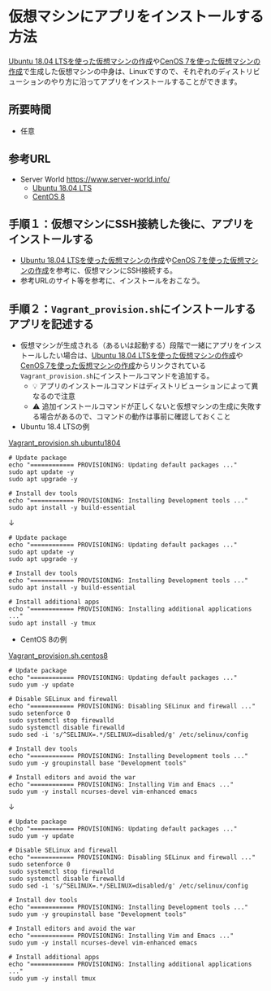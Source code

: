 # 仮想マシンにアプリをインストールする方法

[Ubuntu 18.04 LTSを使った仮想マシンの作成](vm-ubuntu1804.md)や[CenOS 7を使った仮想マシンの作成](vm-centos8.md)で生成した仮想マシンの中身は、Linuxですので、それぞれのディストリビューションのやり方に沿ってアプリをインストールすることができます。

## 所要時間

- 任意

## 参考URL

- Server World https://www.server-world.info/
  - [Ubuntu 18.04 LTS](https://www.server-world.info/query?os=Ubuntu_18.04)
  - [CentOS 8](https://www.server-world.info/query?os=CentOS_8)
  
## 手順１：仮想マシンにSSH接続した後に、アプリをインストールする

- [Ubuntu 18.04 LTSを使った仮想マシンの作成](vm-ubuntu1804.md)や[CenOS 7を使った仮想マシンの作成](vm-centos8.md)を参考に、仮想マシンにSSH接続する。
- 参考URLのサイト等を参考に、インストールをおこなう。

## 手順２：`Vagrant_provision.sh`にインストールするアプリを記述する

- 仮想マシンが生成される（あるいは起動する）段階で一緒にアプリをインストールしたい場合は、[Ubuntu 18.04 LTSを使った仮想マシンの作成](vm-ubuntu1804.md)や[CenOS 7を使った仮想マシンの作成](vm-centos8.md)からリンクされている`Vagrant_provision.sh`にインストールコマンドを追加する。
  - :bulb: アプリのインストールコマンドはディストリビューションによって異なるので注意
  - :warning: 追加インストールコマンドが正しくないと仮想マシンの生成に失敗する場合があるので、コマンドの動作は事前に確認しておくこと
- Ubuntu 18.4 LTSの例

[Vagrant_provision.sh.ubuntu1804](vagrant/Vagrant_provision.sh.ubuntu1804)
```
# Update package
echo "============ PROVISIONING: Updating default packages ..."
sudo apt update -y
sudo apt upgrade -y

# Install dev tools
echo "============ PROVISIONING: Installing Development tools ..."
sudo apt install -y build-essential
```
↓
```
# Update package
echo "============ PROVISIONING: Updating default packages ..."
sudo apt update -y
sudo apt upgrade -y

# Install dev tools
echo "============ PROVISIONING: Installing Development tools ..."
sudo apt install -y build-essential

# Install additional apps
echo "============ PROVISIONING: Installing additional applications ..."
sudo apt install -y tmux
```

- CentOS 8の例

[Vagrant_provision.sh.centos8](vagrant/Vagrant_provision.sh.centos8)

```
# Update package
echo "============ PROVISIONING: Updating default packages ..."
sudo yum -y update

# Disable SELinux and firewall
echo "============ PROVISIONING: Disabling SELinux and firewall ..."
sudo setenforce 0
sudo systemctl stop firewalld
sudo systemctl disable firewalld
sudo sed -i 's/^SELINUX=.*/SELINUX=disabled/g' /etc/selinux/config

# Install dev tools
echo "============ PROVISIONING: Installing Development tools ..."
sudo yum -y groupinstall base "Development tools"

# Install editors and avoid the war
echo "============ PROVISIONING: Installing Vim and Emacs ..."
sudo yum -y install ncurses-devel vim-enhanced emacs
```

↓

```
# Update package
echo "============ PROVISIONING: Updating default packages ..."
sudo yum -y update

# Disable SELinux and firewall
echo "============ PROVISIONING: Disabling SELinux and firewall ..."
sudo setenforce 0
sudo systemctl stop firewalld
sudo systemctl disable firewalld
sudo sed -i 's/^SELINUX=.*/SELINUX=disabled/g' /etc/selinux/config

# Install dev tools
echo "============ PROVISIONING: Installing Development tools ..."
sudo yum -y groupinstall base "Development tools"

# Install editors and avoid the war
echo "============ PROVISIONING: Installing Vim and Emacs ..."
sudo yum -y install ncurses-devel vim-enhanced emacs

# Install additional apps
echo "============ PROVISIONING: Installing additional applications ..."
sudo yum -y install tmux
```
